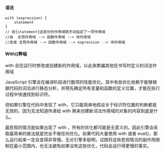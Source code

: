#### 语法

```
with (expression) {
    statement
}
// 给{statement}这部分的作用域链手动指定了一项作用域
//由  全局作用域 --> 函数作用域 --> 块作用域
//变成 全局作用域 --> 函数作用域 --> expression --> 块作用域
```

#### With()弊端

with 会在运行时修改或创建新的作用域，以此来欺骗其他在书写时定义的词法作用域

 JavaScript 引擎会在编译阶段进行数项的性能优化。其中有些优化依赖于能够根据代码的词法进行静态分析，并预先确定所有变量和函数的定义位置，才能在执行过程中快速找到标识符。

但如果引擎在代码中发现了 with，它只能简单地假设关于标识符位置的判断都是无效的，因为无法知道传递给 with 用来创建新词法作用域的对象的内容到底是什么。

最悲观的情况是如果出现了 with ，所有的优化都可能是无意义的。因此引擎会采取最简单的做法就是完全不做任何优化。如果代码大量使用 with 或者 eval()，那么运行起来一定会变得非常慢。无论引擎多聪明，试图将这些悲观情况的副作用限制在最小范围内，也无法避免如果没有这些优化，代码会运行得更慢的事实。



